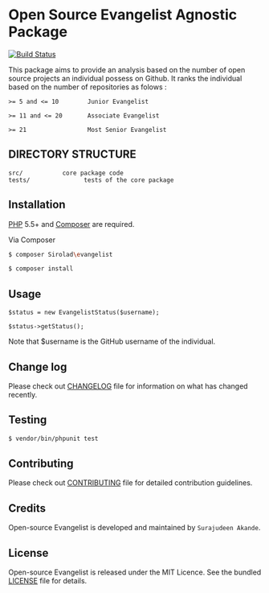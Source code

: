 # Open Source Evangelist Agnostic Package

[![Build Status](https://travis-ci.org/andela-sakande/evangelist.svg)](https://travis-ci.org/andela-sakande/evangelist)

This package aims to provide an analysis based on the number of open source
projects an individual possess on Github. It ranks the individual based on the number
of repositories as folows :

`>= 5 and <= 10        Junior Evangelist`

`>= 11 and <= 20       Associate Evangelist`

`>= 21                 Most Senior Evangelist`

DIRECTORY STRUCTURE
-------------------

```
src/           core package code
tests/               tests of the core package
```

## Installation

[PHP](https://php.net) 5.5+ and [Composer](https://getcomposer.org) are required.

Via Composer

``` bash
$ composer Sirolad\evangelist
```

``` bash
$ composer install
```

## Usage

```
$status = new EvangelistStatus($username);
```

```
$status->getStatus();
```

Note that $username is the GitHub username of the individual.

## Change log

Please check out [CHANGELOG](CHANGELOG.md) file for information on what has changed recently.

## Testing

``` bash
$ vendor/bin/phpunit test
```

## Contributing

Please check out [CONTRIBUTING](CONTRIBUTING.md) file for detailed contribution guidelines.

## Credits

Open-source Evangelist is developed and maintained by `Surajudeen Akande`.

## License

Open-source Evangelist is released under the MIT Licence. See the bundled [LICENSE](LICENSE.md) file for details.
